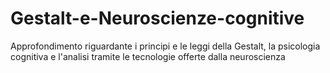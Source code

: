 # Gestalt-e-Neuroscienze-cognitive
Approfondimento riguardante i principi e le leggi della Gestalt, la psicologia cognitiva e l'analisi tramite le tecnologie offerte dalla neuroscienza
